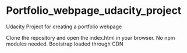 # Portfolio_webpage_udacity_project
Udacity Project for creating a portfolio webpage

Clone the repository and open the index.html in your browser. No npm modules needed. 
Bootstrap loaded through CDN 
